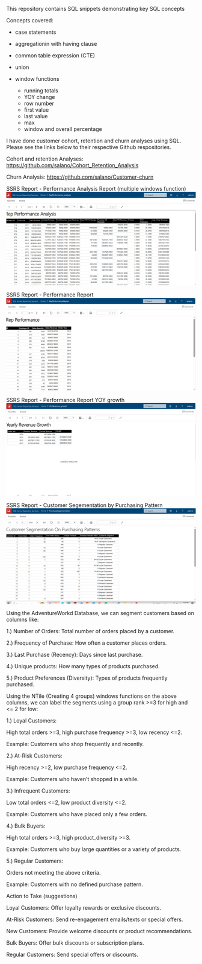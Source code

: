 This repository contains SQL snippets demonstrating key SQL concepts

Concepts covered:

- case statements
- aggregationin with having clause
- common table expression (CTE)
- union
- window functions

  - running totals
  - YOY change
  - row number
  - first value
  - last value
  - max
  - window and overall percentage

I have done customer cohort, retention and churn analyses using SQL. Please see the links below to their respective Github respositories.

Cohort and retention Analyses: https://github.com/salano/Cohort_Retention_Analysis

Churn Analysis: https://github.com/salano/Customer-churn

SSRS Report - Performance Analysis Report (multiple windows function)
![Alt text](T-SQL/SSRS_Performance_analysis.png)

SSRS Report - Performance Report
![Alt text](T-SQL/SSRS_Performance_Report.png)

SSRS Report - Performance Report YOY growth
![Alt text](T-SQL/SSRS_Performance_YOY_growth.png)

SSRS Report - Customer Segementation by Purchasing Pattern
![Alt text](T-SQL/Customer_Segement.png)

Using the AdventureWorkd Database, we can segment customers based on columns like:

1.) Number of Orders: Total number of orders placed by a customer.

2.) Frequency of Purchase: How often a customer places orders.

3.) Last Purchase (Recency): Days since last purchase.

4.) Unique products: How many types of products purchased.

5.) Product Preferences (Diversity): Types of products frequently purchased.

Using the NTile (Creating 4 groups) windows functions on the above columns,
we can label the segments using a group rank >=3 for high and <= 2 for low:

1.) Loyal Customers:

High total orders >=3, high purchase frequency >=3, low recency <=2.

Example: Customers who shop frequently and recently.

2.) At-Risk Customers:

High recency >=2, low purchase frequency <=2.

Example: Customers who haven’t shopped in a while.

3.) Infrequent Customers:

Low total orders <=2, low product diversity <=2.

Example: Customers who have placed only a few orders.

4.) Bulk Buyers:

High total orders >=3, high product_diversity >=3.

Example: Customers who buy large quantities or a variety of products.

5.) Regular Customers:

Orders not meeting the above criteria.

Example: Customers with no defined purchase pattern.

Action to Take (suggestions)

Loyal Customers: Offer loyalty rewards or exclusive discounts.

At-Risk Customers: Send re-engagement emails/texts or special offers.

New Customers: Provide welcome discounts or product recommendations.

Bulk Buyers: Offer bulk discounts or subscription plans.

Regular Customers: Send special offers or discounts.
